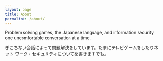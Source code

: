 ```yaml
---
layout: page
title: About
permalink: /about/
---
```

Problem solving games, the Japanese language, and information security
one uncomfortable conversation at a time.  

ぎこちない会話によって問題解決をしています。たまにテレビゲームをしたりネット
ワーク・セキュリティについてを書きますでも。



